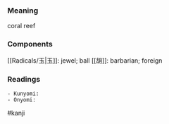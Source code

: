 ### Meaning

coral reef

### Components

[[Radicals/玉|玉]]: jewel; ball [[胡]]: barbarian; foreign

### Readings

```
- Kunyomi: 
- Onyomi: 
```

#kanji